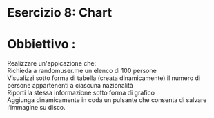 # Esercizio 8: Chart <br/>
# Obbiettivo : <br/>
 Realizzare un'appicazione che: <br/>
 Richieda a randomuser.me un elenco di 100 persone <br/>
 Visualizzi sotto forma di tabella (creata dinamicamente) il numero di persone appartenenti a ciascuna nazionalità <br/>
 Riporti la stessa informazione sotto forma di grafico <br/>
 Aggiunga dinamicamente in coda un pulsante che consenta di salvare l’immagine su disco.